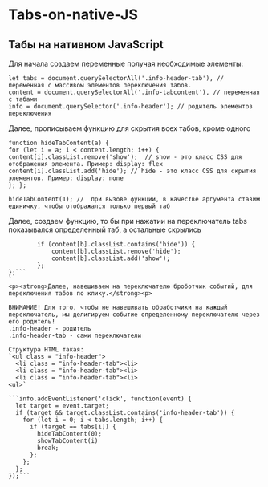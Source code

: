 # Tabs-on-native-JS
<h2>Табы на нативном JavaScript</h2>

<p><stronf>Для начала создаем переменные получая необходимые элементы:</stronf></p>	

`let tabs = document.querySelectorAll('.info-header-tab'), // переменная с массивом элементов переключения табов.` <br> 
		`content = document.querySelectorAll('.info-tabcontent'), // переменная с табами` <br>
		`info = document.querySelector('.info-header'); // родитель элементов переключения`  <br> 
    
<p><stronf>Далее, прописываем функцию для скрытия всех табов, кроме одного</stronf></p>

`function hideTabContent(a) {` <br> 
		`for (let i = a; i < content.length; i++) {` <br>
		  `content[i].classList.remove('show');  // show - это класс CSS для отображения элемента. Пример: display: flex ` <br>
		  `content[i].classList.add('hide'); // hide - это класс CSS для скрытия элементов. Пример: display: none` <br>
		`};
};`

`hideTabContent(1); //  при вызове функции, в качестве аргумента ставим единичку, чтобы отображался только первый таб `

<p><stronf>Далее, создаем функцию, то бы при нажатии на переключатель tabs показывался определенный таб, а остальные скрылись</stronf></p>

```function showTabContent(b) {
		if (content[b].classList.contains('hide')) {
			content[b].classList.remove('hide');
			content[b].classList.add('show');
		};
};```
`
<p><strong>Далее, навешиваем на переключателю броботчик событий, для переключения табов по клику.</strong><p>

ВНИМАНИЕ! Для того, чтобы не навешивать обработчики на каждый переключатель, мы делигируем событие определенному переключателю через его родитель!
.info-header - родитель
.info-header-tab - сами переключатели

Структура HTML такая: 
`<ul class = "info-header">
  <li class = "info-header-tab"><li>
  <li class = "info-header-tab"><li>
  <li class = "info-header-tab"><li>
<ul>`

```info.addEventListener('click', function(event) {
  let target = event.target;
  if (target && target.classList.contains('info-header-tab')) {
    for (let i = 0; i < tabs.length; i++) {
      if (target == tabs[i]) {
        hideTabContent(0);
        showTabContent(i)
        break;
      };
    };
  };
});```


